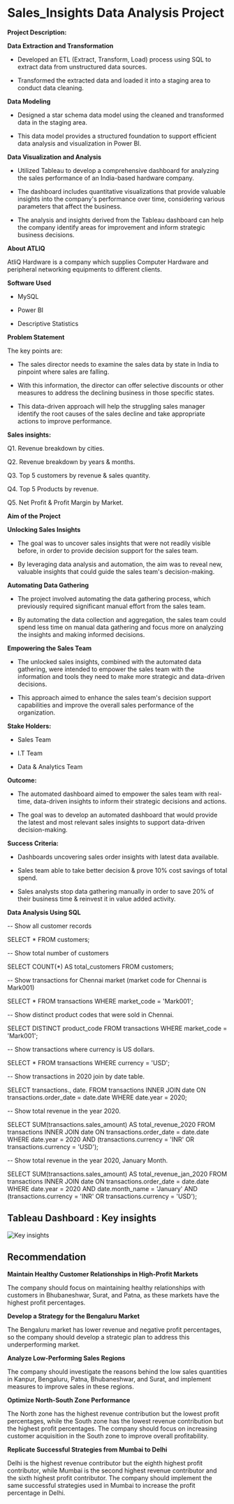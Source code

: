 # Sales_Insights Data Analysis Project

**Project Description:**

**Data Extraction and Transformation**

- Developed an ETL (Extract, Transform, Load) process using SQL to extract data from unstructured data sources.

- Transformed the extracted data and loaded it into a staging area to conduct data cleaning.

**Data Modeling**

- Designed a star schema data model using the cleaned and transformed data in the staging area.

- This data model provides a structured foundation to support efficient data analysis and visualization in Power BI.

**Data Visualization and Analysis**

- Utilized Tableau to develop a comprehensive dashboard for analyzing the sales performance of an India-based hardware company.

- The dashboard includes quantitative visualizations that provide valuable insights into the company's performance over time, considering various parameters that affect the business.

- The analysis and insights derived from the Tableau dashboard can help the company identify areas for improvement and inform strategic business decisions.

**About ATLIQ**

AtliQ Hardware is a company which supplies Computer Hardware and peripheral networking equipments to different clients.

**Software Used**

- MySQL

- Power BI

- Descriptive Statistics

**Problem Statement**

The key points are:

- The sales director needs to examine the sales data by state in India to pinpoint where sales are falling.

- With this information, the director can offer selective discounts or other measures to address the declining business in those specific states.

- This data-driven approach will help the struggling sales manager identify the root causes of the sales decline and take appropriate actions to improve performance.

**Sales insights:** 

Q1. Revenue breakdown by cities.

Q2. Revenue breakdown by years & months.

Q3. Top 5 customers by revenue & sales quantity.

Q4. Top 5 Products by revenue.

Q5. Net Profit & Profit Margin by Market.

**Aim of the Project**

**Unlocking Sales Insights**

- The goal was to uncover sales insights that were not readily visible before, in order to provide decision support for the sales team.
  
- By leveraging data analysis and automation, the aim was to reveal new, valuable insights that could guide the sales team's decision-making.

**Automating Data Gathering**

- The project involved automating the data gathering process, which previously required significant manual effort from the sales team.
  
- By automating the data collection and aggregation, the sales team could spend less time on manual data gathering and focus more on analyzing the insights and making informed decisions.

**Empowering the Sales Team**

- The unlocked sales insights, combined with the automated data gathering, were intended to empower the sales team with the information and tools they need to make more strategic and data-driven decisions.
  
- This approach aimed to enhance the sales team's decision support capabilities and improve the overall sales performance of the organization.

**Stake Holders:**

- Sales Team

- I.T Team

- Data & Analytics Team

**Outcome:**

- The automated dashboard aimed to empower the sales team with real-time, data-driven insights to inform their strategic decisions and actions.
  
- The goal was to develop an automated dashboard that would provide the latest and most relevant sales insights to support data-driven decision-making.

**Success Criteria:**

- Dashboards uncovering sales order insights with latest data available.

- Sales team able to take better decision & prove 10% cost savings of total spend.

- Sales analysts stop data gathering manually in order to save 20% of their business time & reinvest it in value added activity.

**Data Analysis Using SQL**

-- Show all customer records

SELECT * FROM customers;

-- Show total number of customers

SELECT COUNT(*) AS total_customers FROM customers;

-- Show transactions for Chennai market (market code for Chennai is Mark001)

SELECT * FROM transactions WHERE market_code = 'Mark001';

-- Show distinct product codes that were sold in Chennai.

SELECT DISTINCT product_code FROM transactions WHERE market_code = 'Mark001';

-- Show transactions where currency is US dollars.

SELECT * FROM transactions WHERE currency = 'USD';

-- Show transactions in 2020 join by date table.

SELECT transactions., date. FROM transactions INNER JOIN date ON transactions.order_date = date.date WHERE date.year = 2020;

-- Show total revenue in the year 2020.

SELECT SUM(transactions.sales_amount) AS total_revenue_2020 FROM transactions INNER JOIN date ON transactions.order_date = date.date WHERE date.year = 2020 AND (transactions.currency = 'INR' OR transactions.currency = 'USD');

-- Show total revenue in the year 2020, January Month.

SELECT SUM(transactions.sales_amount) AS total_revenue_jan_2020 FROM transactions INNER JOIN date ON transactions.order_date = date.date WHERE date.year = 2020 AND date.month_name = 'January' AND (transactions.currency = 'INR' OR transactions.currency = 'USD');


## **Tableau Dashboard : Key insights**

![Key insights](https://github.com/TanviVRajput/Sales_Insights/assets/151743641/f41373e3-3ce9-4c45-a549-befe91a7cae9)

## **Recommendation**

**Maintain Healthy Customer Relationships in High-Profit Markets**

The company should focus on maintaining healthy relationships with customers in Bhubaneshwar, Surat, and Patna, as these markets have the highest profit percentages.

**Develop a Strategy for the Bengaluru Market**

The Bengaluru market has lower revenue and negative profit percentages, so the company should develop a strategic plan to address this underperforming market.

**Analyze Low-Performing Sales Regions**

The company should investigate the reasons behind the low sales quantities in Kanpur, Bengaluru, Patna, Bhubaneshwar, and Surat, and implement measures to improve sales in these regions.

**Optimize North-South Zone Performance**

The North zone has the highest revenue contribution but the lowest profit percentages, while the South zone has the lowest revenue contribution but the highest profit percentages. The company should focus on increasing customer acquisition in the South zone to improve overall profitability.

**Replicate Successful Strategies from Mumbai to Delhi**

Delhi is the highest revenue contributor but the eighth highest profit contributor, while Mumbai is the second highest revenue contributor and the sixth highest profit contributor. The company should implement the same successful strategies used in Mumbai to increase the profit percentage in Delhi.
